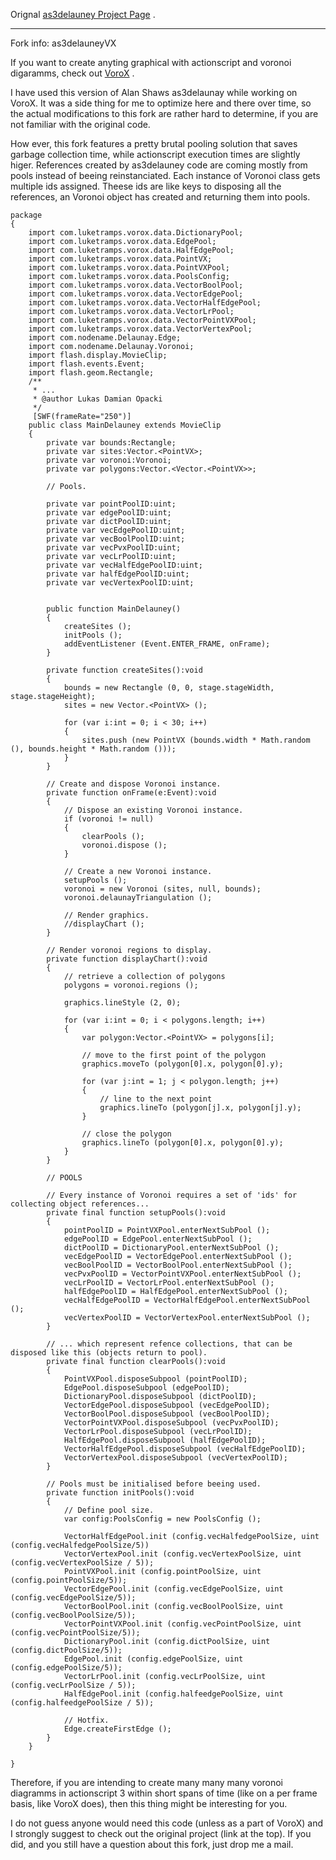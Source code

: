 Orignal [as3delauney Project Page](http://nodename.github.com/as3delaunay/) .


-----------------------------------------------
Fork info: as3delauneyVX

If you want to create anyting graphical with actionscript and voronoi digaramms, check out [VoroX](http://github.com/luketramps/vorox) .

I have used this version of Alan Shaws as3delaunay while working on VoroX. It was a side thing for me to optimize here and there over time, so the actual modifications to this fork are rather hard to determine, if you are not familiar with the original code.

How ever, this fork features a pretty brutal pooling solution that saves garbage collection time, while actionscript execution times are slightly higer. References created by as3delauney code are coming mostly from pools instead of beeing reinstanciated. Each instance of Voronoi class gets multiple ids assigned. Theese ids are like keys to disposing all the references, an Voronoi object has created and returning them into pools. 

```actionscript3
package 
{
	import com.luketramps.vorox.data.DictionaryPool;
	import com.luketramps.vorox.data.EdgePool;
	import com.luketramps.vorox.data.HalfEdgePool;
	import com.luketramps.vorox.data.PointVX;
	import com.luketramps.vorox.data.PointVXPool;
	import com.luketramps.vorox.data.PoolsConfig;
	import com.luketramps.vorox.data.VectorBoolPool;
	import com.luketramps.vorox.data.VectorEdgePool;
	import com.luketramps.vorox.data.VectorHalfEdgePool;
	import com.luketramps.vorox.data.VectorLrPool;
	import com.luketramps.vorox.data.VectorPointVXPool;
	import com.luketramps.vorox.data.VectorVertexPool;
	import com.nodename.Delaunay.Edge;
	import com.nodename.Delaunay.Voronoi;
	import flash.display.MovieClip;
	import flash.events.Event;
	import flash.geom.Rectangle;
	/**
	 * ...
	 * @author Lukas Damian Opacki
	 */
	 [SWF(frameRate="250")]
	public class MainDelauney extends MovieClip
	{
		private var bounds:Rectangle;
		private var sites:Vector.<PointVX>;
		private var voronoi:Voronoi;
		private var polygons:Vector.<Vector.<PointVX>>;
		
		// Pools.
		
		private var pointPoolID:uint;
		private var edgePoolID:uint;
		private var dictPoolID:uint;
		private var vecEdgePoolID:uint;
		private var vecBoolPoolID:uint;
		private var vecPvxPoolID:uint;
		private var vecLrPoolID:uint;
		private var vecHalfEdgePoolID:uint;
		private var halfEdgePoolID:uint;
		private var vecVertexPoolID:uint;
		
		
		public function MainDelauney() 
		{
			createSites ();
			initPools ();
			addEventListener (Event.ENTER_FRAME, onFrame);
		}
		
		private function createSites():void 
		{
			bounds = new Rectangle (0, 0, stage.stageWidth, stage.stageHeight);
			sites = new Vector.<PointVX> ();
			
			for (var i:int = 0; i < 30; i++) 
			{
				sites.push (new PointVX (bounds.width * Math.random (), bounds.height * Math.random ()));
			}
		}
		
		// Create and dispose Voronoi instance.
		private function onFrame(e:Event):void 
		{
			// Dispose an existing Voronoi instance.
			if (voronoi != null)
			{
				clearPools ();
				voronoi.dispose ();
			}
			
			// Create a new Voronoi instance.
			setupPools ();
			voronoi = new Voronoi (sites, null, bounds);
			voronoi.delaunayTriangulation ();
			
			// Render graphics.
			//displayChart ();
		}
		
		// Render voronoi regions to display.
		private function displayChart():void 
		{
			// retrieve a collection of polygons
			polygons = voronoi.regions ();
			
			graphics.lineStyle (2, 0);
			
			for (var i:int = 0; i < polygons.length; i++) 
			{
				var polygon:Vector.<PointVX> = polygons[i];
				
				// move to the first point of the polygon
				graphics.moveTo (polygon[0].x, polygon[0].y);
				
				for (var j:int = 1; j < polygon.length; j++) 
				{
					// line to the next point
					graphics.lineTo (polygon[j].x, polygon[j].y);
				}
				
				// close the polygon
				graphics.lineTo (polygon[0].x, polygon[0].y);
			}
		}
		
		// POOLS
		
		// Every instance of Voronoi requires a set of 'ids' for collecting object references...
		private final function setupPools():void
		{
			pointPoolID = PointVXPool.enterNextSubPool ();
			edgePoolID = EdgePool.enterNextSubPool ();
			dictPoolID = DictionaryPool.enterNextSubPool ();
			vecEdgePoolID = VectorEdgePool.enterNextSubPool ();
			vecBoolPoolID = VectorBoolPool.enterNextSubPool ();
			vecPvxPoolID = VectorPointVXPool.enterNextSubPool ();
			vecLrPoolID = VectorLrPool.enterNextSubPool ();
			halfEdgePoolID = HalfEdgePool.enterNextSubPool ();
			vecHalfEdgePoolID = VectorHalfEdgePool.enterNextSubPool ();
			vecVertexPoolID = VectorVertexPool.enterNextSubPool ();
		}
		
		// ... which represent refence collections, that can be disposed like this (objects return to pool).
		private final function clearPools():void
		{
			PointVXPool.disposeSubpool (pointPoolID);
			EdgePool.disposeSubpool (edgePoolID);
			DictionaryPool.disposeSubpool (dictPoolID);
			VectorEdgePool.disposeSubpool (vecEdgePoolID);
			VectorBoolPool.disposeSubpool (vecBoolPoolID);
			VectorPointVXPool.disposeSubpool (vecPvxPoolID);
			VectorLrPool.disposeSubpool (vecLrPoolID);
			HalfEdgePool.disposeSubpool (halfEdgePoolID);
			VectorHalfEdgePool.disposeSubpool (vecHalfEdgePoolID);
			VectorVertexPool.disposeSubpool (vecVertexPoolID);
		}
		
		// Pools must be initialised before beeing used.
		private function initPools():void 
		{
			// Define pool size.
			var config:PoolsConfig = new PoolsConfig ();
			
			VectorHalfEdgePool.init (config.vecHalfedgePoolSize, uint (config.vecHalfedgePoolSize/5))
			VectorVertexPool.init (config.vecVertexPoolSize, uint (config.vecVertexPoolSize / 5));
			PointVXPool.init (config.pointPoolSize, uint (config.pointPoolSize/5));
			VectorEdgePool.init (config.vecEdgePoolSize, uint (config.vecEdgePoolSize/5));
			VectorBoolPool.init (config.vecBoolPoolSize, uint (config.vecBoolPoolSize/5));
			VectorPointVXPool.init (config.vecPointPoolSize, uint (config.vecPointPoolSize/5));
			DictionaryPool.init (config.dictPoolSize, uint (config.dictPoolSize/5));
			EdgePool.init (config.edgePoolSize, uint (config.edgePoolSize/5));
			VectorLrPool.init (config.vecLrPoolSize, uint (config.vecLrPoolSize / 5));
			HalfEdgePool.init (config.halfeedgePoolSize, uint (config.halfeedgePoolSize / 5));
			
			// Hotfix.
			Edge.createFirstEdge ();
		}
	}

}
```

Therefore, if you are intending to create many many many voronoi diagramms in actionscript 3 within short spans of time (like on a per frame basis, like VoroX does), then this thing might be interesting for you. 

I do not guess anyone would need this code (unless as a part of VoroX) and I strongly suggest to check out the original project (link at the top). If you did, and you still have a question about this fork, just drop me a mail.
